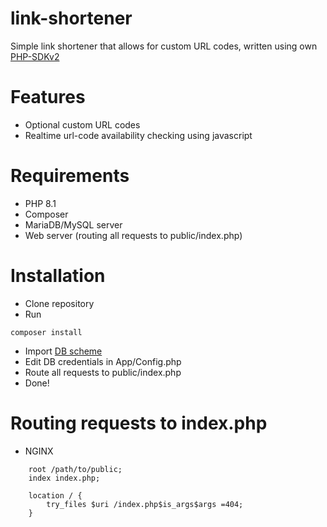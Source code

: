 # link-shortener
Simple link shortener that allows for custom URL codes, written using own [PHP-SDKv2](https://github.com/lopatar/PHP-SDKv2)

# Features
- Optional custom URL codes
- Realtime url-code availability checking using javascript

# Requirements
- PHP 8.1
- Composer
- MariaDB/MySQL server
- Web server (routing all requests to public/index.php)

# Installation
- Clone repository
- Run
```shell
composer install
```
- Import [DB scheme](https://github.com/lopatar/link-shortener/blob/master/db.sql)
- Edit DB credentials in App/Config.php
- Route all requests to public/index.php
- Done!

# Routing requests to index.php

- NGINX

```
    root /path/to/public;
    index index.php;

    location / {
        try_files $uri /index.php$is_args$args =404;
    }
```